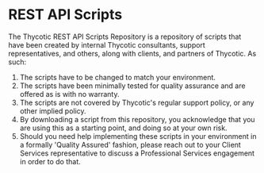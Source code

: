 # REST API Scripts
The Thycotic REST API Scripts Repository is a repository of scripts that have been created by internal Thycotic consultants, support representatives, and others, along with clients, and partners of Thycotic. As such:
1.	The scripts have to be changed to match your environment.
2.	The scripts have been minimally tested for quality assurance and are offered as is with no warranty. 
3.	The scripts are not covered by Thycotic's regular support policy, or any other implied policy. 
4.	By downloading a script from this repository, you acknowledge that you are using this as a starting point, and doing so at your own risk. 
5.	Should you need help implementing these scripts in your environment in a formally 'Quality Assured' fashion, please reach out to your Client Services representative to discuss a Professional Services engagement in order to do that.
